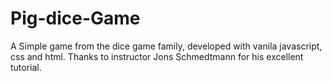 # Pig-dice-Game
A Simple game from the dice game family, developed with vanila javascript, css and html. Thanks to instructor Jons Schmedtmann for his excellent tutorial.
